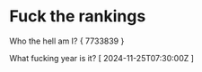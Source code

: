 # Fuck the rankings

Who the hell am I?
{ 7733839 }

What fucking year is it?
[ 2024-11-25T07:30:00Z ]
